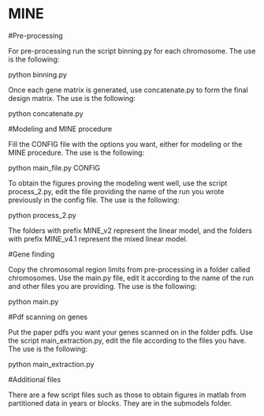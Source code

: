 # MINE

#Pre-processing


For pre-processing run the script binning.py for each chromosome. The use is the following:

python binning.py

Once each gene matrix is generated, use concatenate.py to form the final design matrix. The use is the following:

python concatenate.py


#Modeling and MINE procedure

Fill the CONFIG file with the options you want, either for modeling or the MINE procedure. The use is the following:

python main_file.py CONFIG

To obtain the figures proving the modeling went well, use the script process_2.py, edit the file providing the name of the run you wrote previously in the config file. The use is the following:

python process_2.py

The folders with prefix MINE_v2 represent the linear model, and the folders with prefix MINE_v4.1 represent the mixed linear model.


#Gene finding

Copy the chromosomal region limits from pre-processing in a folder called chromosomes. Use the main.py file, edit it according to the name of the run and other files you are providing. The use is the following:

python main.py


#Pdf scanning on genes

Put the paper pdfs you want your genes scanned on in the folder pdfs. Use the script main_extraction.py, edit the file according to the files you have. The use is the following:

python main_extraction.py


#Additional files

There are a few script files such as those to obtain figures in matlab from partitioned data in years or blocks. They are in the submodels folder.



























